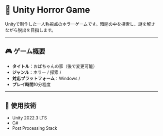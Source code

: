 # 👻 Unity Horror Game

Unityで制作した一人称視点のホラーゲームです。暗闇の中を探索し、謎を解きながら脱出を目指します。

---

## 🎮 ゲーム概要

- **タイトル**：おばちゃんの家（後で変更可能）
- **ジャンル**：ホラー / 探索 / 
- **対応プラットフォーム**：Windows /
- **プレイ時間**10分程度

---

## 🧰 使用技術

- Unity 2022.3 LTS
- C#
- Post Processing Stack


